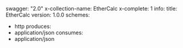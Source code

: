 swagger: "2.0"
x-collection-name: EtherCalc
x-complete: 1
info:
  title: EtherCalc
  version: 1.0.0
schemes:
- http
produces:
- application/json
consumes:
- application/json